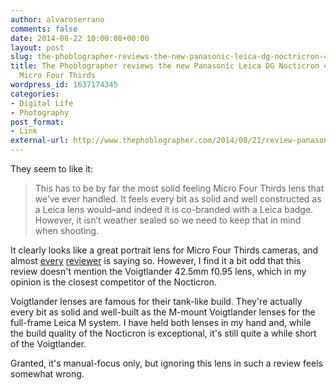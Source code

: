 ```yaml
---
author: alvaroserrano
comments: false
date: 2014-08-22 10:00:08+00:00
layout: post
slug: the-phoblographer-reviews-the-new-panasonic-leica-dg-noctricron-42-5mm-f1-2-for-micro-four-thirds
title: The Phoblographer reviews the new Panasonic Leica DG Nocticron 42.5mm f1.2  for
  Micro Four Thirds
wordpress_id: 1637174345
categories:
- Digital Life
- Photography
post_format:
- Link
external-url: http://www.thephoblographer.com/2014/08/21/review-panasonic-42-5mm-f1-2-micro-four-thirds/
---
```


They seem to like it:

<blockquote>This has to be by far the most solid feeling Micro Four Thirds lens that we’ve ever handled. It feels every bit as solid and well constructed as a Leica lens would–and indeed it is co-branded with a Leica badge. However, it isn’t weather sealed so we need to keep that in mind when shooting.</blockquote>

It clearly looks like a great portrait lens for Micro Four Thirds cameras, and almost [every](http://www.mu-43.com/showthread.php?t=61546) [reviewer](http://www.stevehuffphoto.com/2014/03/31/the-panasonic-leica-nocticron-42-5-f1-2-lens-review-comparison/) is saying so. However, I find it a bit odd that this review doesn't mention the Voigtlander 42.5mm f0.95 lens, which in my opinion is the closest competitor of the Nocticron. 

Voigtlander lenses are famous for their tank-like build. They're actually every bit as solid and well-built as the M-mount Voigtlander lenses for the full-frame Leica M system. I have held both lenses in my hand and, while the build quality of the Nocticron is exceptional, it's still quite a while short of the Voigtlander.

Granted, it's manual-focus only, but ignoring this lens in such a review feels somewhat wrong.
